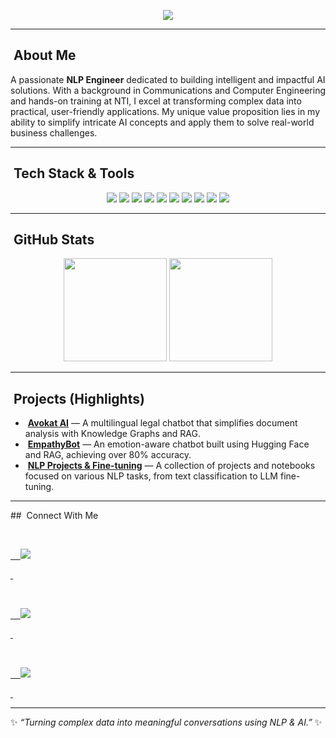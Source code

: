 <p align="center">
  <img src="https://readme-typing-svg.herokuapp.com?size=25&color=36BCF7&center=true&vCenter=true&lines=Hey+👋+I'm+Yousef+Elgohary!;NLP+Engineer+%F0%9F%A4%96;AI+%26+ML+Enthusiast+%F0%9F%94%AE;Building+solutions+with+AI!+🚀" />
</p>

---

##  About Me
A passionate **NLP Engineer** dedicated to building intelligent and impactful AI solutions. With a background in Communications and Computer Engineering and hands-on training at NTI, I excel at transforming complex data into practical, user-friendly applications. My unique value proposition lies in my ability to simplify intricate AI concepts and apply them to solve real-world business challenges.

---

##  Tech Stack & Tools

<p align="center">
  <img src="https://img.shields.io/badge/Python-3776AB?style=for-the-badge&logo=python&logoColor=white"/>
  <img src="https://img.shields.io/badge/NLP-HuggingFace-yellow?style=for-the-badge&logo=huggingface&logoColor=white"/>
  <img src="https://img.shields.io/badge/LLMs-Gemini-000000?style=for-the-badge&logo=google&logoColor=white"/>
  <img src="https://img.shields.io/badge/Vector%20DB-FAISS-green?style=for-the-badge"/>
  <img src="https://img.shields.io/badge/Knowledge%20Graph-Neo4j-008C00?style=for-the-badge&logo=neo4j&logoColor=white"/>
  
  <img src="https://img.shields.io/badge/FastAPI-009688?style=for-the-badge&logo=fastapi"/>
  <img src="https://img.shields.io/badge/LangChain-green?style=for-the-badge"/>
  <img src="https://img.shields.io/badge/RAG-blue?style=for-the-badge"/>
  <img src="https://img.shields.io/badge/Docker-2496ED?style=for-the-badge&logo=docker&logoColor=white"/>
  <img src="https://img.shields.io/badge/Streamlit-E43C6D?style=for-the-badge&logo=streamlit&logoColor=white"/>
</p>

---

##  GitHub Stats

<p align="center">
  <img src="https://github-readme-stats.vercel.app/api?username=yousefelgohary&show_icons=true&theme=tokyonight" height="165"/>
  <img src="https://github-readme-stats.vercel.app/api/top-langs/?username=yousefelgohary&layout=compact&theme=tokyonight" height="165"/>
</p>

---

##  Projects (Highlights)

-  **[Avokat AI](https://github.com/yousefelgohary/Avokat-AI)** — A multilingual legal chatbot that simplifies document analysis with Knowledge Graphs and RAG.
-  **[EmpathyBot](https://github.com/yousefelgohary/empathy-bot)** — An emotion-aware chatbot built using Hugging Face and RAG, achieving over 80% accuracy.
-  **[NLP Projects & Fine-tuning](https://github.com/yousefelgohary/your-projects-repo)** — A collection of projects and notebooks focused on various NLP tasks, from text classification to LLM fine-tuning.

---

##  Connect With Me

<p align="center">

  <a href="https://linkedin.com/in/yousefelgohary" target="_blank">

    <img src="https://img.shields.io/badge/LinkedIn-0e76a8?style=for-the-badge&logo=linkedin&logoColor=white"/>

  </a>

  <a href="mailto:yusufaljawhari@gmail.com" target="_blank">

    <img src="https://img.shields.io/badge/Gmail-D14836?style=for-the-badge&logo=gmail&logoColor=white"/>

  </a>

  <a href="https://github.com/yousefelgohary" target="_blank">

    <img src="https://img.shields.io/badge/GitHub-333333?style=for-the-badge&logo=github&logoColor=white"/>

  </a>

</p>

---

✨ *“Turning complex data into meaningful conversations using NLP & AI.”* ✨

